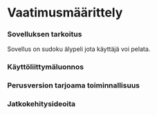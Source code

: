# Vaatimusmäärittely

### Sovelluksen tarkoitus

Sovellus on sudoku älypeli jota käyttäjä voi pelata.

### Käyttöliittymäluonnos

### Perusversion tarjoama toiminnallisuus

### Jatkokehitysideoita

